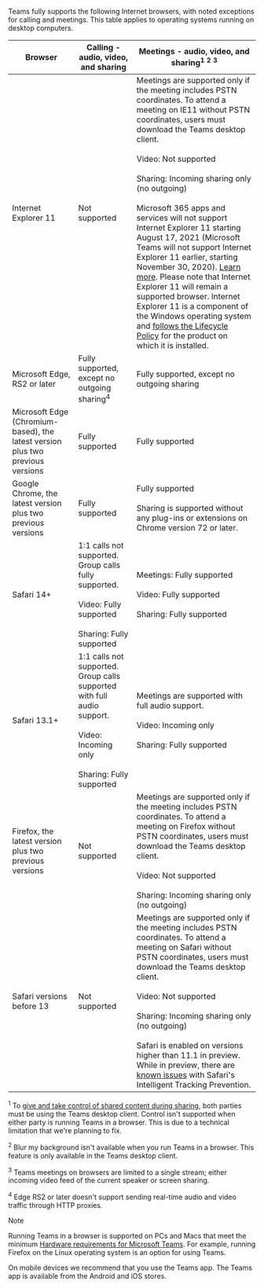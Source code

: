 Teams fully supports the following Internet browsers, with noted exceptions for calling and meetings. This table applies to operating systems running on desktop computers. 


|Browser  |Calling - audio, video, and sharing  |Meetings - audio, video, and sharing<sup>1</sup> <sup>2</sup> <sup>3</sup>  |
|---------|---------|---------|
|Internet Explorer 11     |Not supported         |Meetings are supported only if the meeting includes PSTN coordinates. To attend a meeting on IE11 without PSTN coordinates, users must download the Teams desktop client.<br><br>Video: Not supported<br><br>Sharing: Incoming sharing only (no outgoing)  <br><br> Microsoft 365 apps and services will not support Internet Explorer 11 starting August 17, 2021 (Microsoft Teams will not support Internet Explorer 11 earlier, starting November 30, 2020). [Learn more](https://www.microsoft.com/edge/business). Please note that Internet Explorer 11 will remain a supported browser. Internet Explorer 11 is a component of the Windows operating system and [follows the Lifecycle Policy](/lifecycle/faq/internet-explorer-microsoft-edge) for the product on which it is installed.    |
|Microsoft Edge, RS2 or later     |Fully supported, except no outgoing sharing<sup>4</sup>         |Fully supported, except no outgoing sharing         |
|Microsoft Edge (Chromium-based), the latest version plus two previous versions     | Fully supported    |Fully supported         |
|Google Chrome, the latest version plus two previous versions       |Fully supported |Fully supported <br> <br>Sharing is supported without any plug-ins or extensions on Chrome version 72 or later.       |
|Safari 14+     |1:1 calls not supported. Group calls fully supported.<br><br>Video: Fully supported<br><br>Sharing: Fully supported         |Meetings: Fully supported<br><br>Video: Fully supported<br><br>Sharing: Fully supported     |
|Safari 13.1+     |1:1 calls not supported. Group calls supported with full audio support.<br><br>Video: Incoming only<br><br>Sharing: Fully supported         |Meetings are supported with full audio support.<br><br>Video: Incoming only<br><br>Sharing: Fully supported     |
|Firefox, the latest version plus two previous versions     |Not supported         |Meetings are supported only if the meeting includes PSTN coordinates. To attend a meeting on Firefox without PSTN coordinates, users must download the Teams desktop client.<br><br>Video: Not supported<br><br>Sharing: Incoming sharing only (no outgoing)     |
|Safari versions before 13     | Not supported        |Meetings are supported only if the meeting includes PSTN coordinates. To attend a meeting on Safari without PSTN coordinates, users must download the Teams desktop client.<br><br>Video: Not supported<br><br>Sharing: Incoming sharing only (no outgoing)<br><br>Safari is enabled on versions higher than 11.1 in preview. While in preview, there are [known issues](https://support.office.com/article/safari-browser-support-1aac0a7c-35a8-42c1-a7df-f674afe234df) with Safari's Intelligent Tracking Prevention.      |

<sup>1</sup> To [give and take control of shared content during sharing](../meeting-policies-content-sharing.md#allow-a-participant-to-give-or-request-control), both parties must be using the Teams desktop client. Control isn't supported when either party is running Teams in a browser. This is due to a technical limitation that we're planning to fix.

<sup>2</sup> Blur my background isn't available when you run Teams in a browser. This feature is only available in the Teams desktop client.

<sup>3</sup> Teams meetings on browsers are limited to a single stream; either incoming video feed of the current speaker or screen sharing.

<sup>4</sup> Edge RS2 or later doesn't support sending real-time audio and video traffic through HTTP proxies.

> [!NOTE]
> Running Teams in a browser is supported on PCs and Macs that meet the minimum [Hardware requirements for Microsoft Teams](../hardware-requirements-for-the-teams-app.md). For example, running Firefox on the Linux operating system is an option for using Teams.
>
> On mobile devices we recommend that you use the Teams app. The Teams app is available from the Android and iOS stores.
